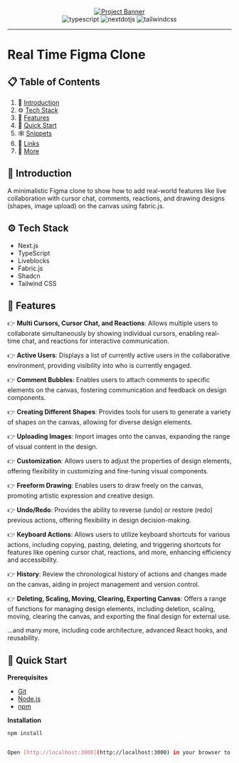 <div align="center">
  <br />
    <a href="https://youtu.be/oKIThIihv60" target="_blank">
      <img src="https://github.com/JavaScript-Mastery-Pro/figma-ts/assets/151519281/e03dc22d-0f45-464b-9dc3-f01f07906bee" alt="Project Banner">
    </a>
  <br />
  <div>
    <img src="https://img.shields.io/badge/-TypeScript-black?style=for-the-badge&logoColor=white&logo=typescript&color=3178C6" alt="typescript" />
    <img src="https://img.shields.io/badge/-Next_JS-black?style=for-the-badge&logoColor=white&logo=nextdotjs&color=000000" alt="nextdotjs" />
    <img src="https://img.shields.io/badge/-Tailwind_CSS-black?style=for-the-badge&logoColor=white&logo=tailwindcss&color=06B6D4" alt="tailwindcss" />
  </div>
</div>

---

# Real Time Figma Clone

## 📋 <a name="table">Table of Contents</a>

1. 🤖 [Introduction](#introduction)  
2. ⚙️ [Tech Stack](#tech-stack)  
3. 🔋 [Features](#features)  
4. 🤸 [Quick Start](#quick-start)  
5. 🕸️ [Snippets](#snippets)  
6. 🔗 [Links](#links)  
7. 🚀 [More](#more)

## <a name="introduction">🤖 Introduction</a>

A minimalistic Figma clone to show how to add real-world features like live collaboration with cursor chat, comments, reactions, and drawing designs (shapes, image upload) on the canvas using fabric.js.

## <a name="tech-stack">⚙️ Tech Stack</a>

- Next.js  
- TypeScript  
- Liveblocks  
- Fabric.js  
- Shadcn  
- Tailwind CSS  

## <a name="features">🔋 Features</a>

👉 **Multi Cursors, Cursor Chat, and Reactions**: Allows multiple users to collaborate simultaneously by showing individual cursors, enabling real-time chat, and reactions for interactive communication.  

👉 **Active Users**: Displays a list of currently active users in the collaborative environment, providing visibility into who is currently engaged.  

👉 **Comment Bubbles**: Enables users to attach comments to specific elements on the canvas, fostering communication and feedback on design components.  

👉 **Creating Different Shapes**: Provides tools for users to generate a variety of shapes on the canvas, allowing for diverse design elements.  

👉 **Uploading Images**: Import images onto the canvas, expanding the range of visual content in the design.  

👉 **Customization**: Allows users to adjust the properties of design elements, offering flexibility in customizing and fine-tuning visual components.  

👉 **Freeform Drawing**: Enables users to draw freely on the canvas, promoting artistic expression and creative design.  

👉 **Undo/Redo**: Provides the ability to reverse (undo) or restore (redo) previous actions, offering flexibility in design decision-making.  

👉 **Keyboard Actions**: Allows users to utilize keyboard shortcuts for various actions, including copying, pasting, deleting, and triggering shortcuts for features like opening cursor chat, reactions, and more, enhancing efficiency and accessibility.  

👉 **History**: Review the chronological history of actions and changes made on the canvas, aiding in project management and version control.  

👉 **Deleting, Scaling, Moving, Clearing, Exporting Canvas**: Offers a range of functions for managing design elements, including deletion, scaling, moving, clearing the canvas, and exporting the final design for external use.  

…and many more, including code architecture, advanced React hooks, and reusability.  

## <a name="quick-start">🤸 Quick Start</a>

**Prerequisites**  
- [Git](https://git-scm.com/)  
- [Node.js](https://nodejs.org/en)  
- [npm](https://www.npmjs.com/)  

**Installation**  
```bash
npm install


Open [http://localhost:3000](http://localhost:3000) in your browser to view the project.



